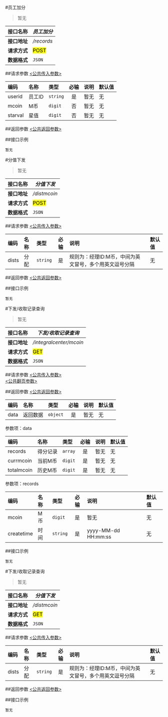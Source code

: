 #员工加分
>暂无

| 接口名称 | *员工加分* |
| -- | -- |
| **接口地址** | */records* |
| **请求方式** | <mark>POST</mark> |
| **数据格式** | <code>JSON</code> |


##请求参数
[<公共传入参数>](../README.md)  

|编码|名称|类型|必输|说明|默认值|
|:---|:---|:---|:--:|:---|:-----|
|userid|员工ID|<code>string</code>|是|暂无|无|
|mcoin|M币|<code>digit</code>|否|暂无|无|
|starval|星值|<code>digit</code>|否|暂无|无|

##返回参数
[<公共返回参数>](../README.md)

##接口示例

```
暂无
```


#分值下发
>暂无

| 接口名称 | *分值下发* |
| -- | -- |
| **接口地址** | */distmcoin* |
| **请求方式** | <mark>POST</mark> |
| **数据格式** | <code>JSON</code> |


##请求参数
[<公共传入参数>](../README.md)  

|编码|名称|类型|必输|说明|默认值|
|:---|:---|:---|:--:|:---|:-----|
|dists|分配|<code>string</code>|是|规则为：经理ID:M币，中间为英文冒号，多个用英文逗号分隔|无|

##返回参数
[<公共返回参数>](../README.md)

##接口示例

```
暂无
```



#下发/收取记录查询
>暂无

| 接口名称 | *下发/收取记录查询* |
| -- | -- |
| **接口地址** | */integralcenter/mcoin* |
| **请求方式** | <mark>GET</mark> |
| **数据格式** | <code>JSON</code> |


##请求参数
[<公共传入参数>](../README.md)  
[<公共翻页参数>](../README.md)

##返回参数
[<公共返回参数>](../README.md)

|编码|名称|类型|必输|说明|默认值|
|:---|:---|:---|:--:|:---|:-----|
|data|返回数据|<code>object</code>|是|暂无|无|

参数项：data

|编码|名称|类型|必输|说明|默认值|
|:---|:---|:---|:--:|:---|:-----|
|records|得分记录|<code>array</code>|是|暂无|无|
|currmcoin|当前M币|<code>digit</code>|是|暂无|无|
|totalmcoin|历史M币|<code>digit</code>|是|暂无|无|

参数项：records

|编码|名称|类型|必输|说明|默认值|
|:---|:---|:---|:--:|:---|:-----|
|mcoin|M币|<code>digit</code>|是|暂无|无|
|createtime|时间|<code>string</code>|是|yyyy-MM-dd HH:mm:ss|无|
##接口示例

```
暂无
```



#下发/收取记录查询
>暂无

| 接口名称 | *分值下发* |
| -- | -- |
| **接口地址** | */distmcoin* |
| **请求方式** | <mark>GET</mark> |
| **数据格式** | <code>JSON</code> |


##请求参数
[<公共传入参数>](../README.md)  

|编码|名称|类型|必输|说明|默认值|
|:---|:---|:---|:--:|:---|:-----|
|dists|分配|<code>string</code>|是|规则为：经理ID:M币，中间为英文冒号，多个用英文逗号分隔|无|

##返回参数
[<公共返回参数>](../README.md)

##接口示例

```
暂无
```